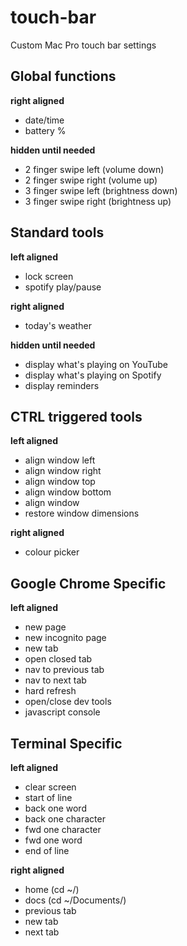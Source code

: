 # touch-bar
Custom Mac Pro touch bar settings

## Global functions

**right aligned**
- date/time
- battery %

**hidden until needed**
- 2 finger swipe left (volume down)
- 2 finger swipe right (volume up)
- 3 finger swipe left (brightness down)
- 3 finger swipe right (brightness up)

## Standard tools

**left aligned**
- lock screen
- spotify play/pause

**right aligned**
- today's weather

**hidden until needed**
- display what's playing on YouTube
- display what's playing on Spotify
- display reminders


## CTRL triggered tools

**left aligned**
- align window left
- align window right
- align window top
- align window bottom
- align window
- restore window dimensions

**right aligned**
- colour picker

## Google Chrome Specific

**left aligned**
- new page
- new incognito page
- new tab
- open closed tab
- nav to previous tab
- nav to next tab
- hard refresh
- open/close dev tools
- javascript console

## Terminal Specific

**left aligned**
- clear screen
- start of line
- back one word
- back one character
- fwd one character
- fwd one word
- end of line

**right aligned**
- home (cd ~/)
- docs (cd ~/Documents/)
- previous tab
- new tab
- next tab